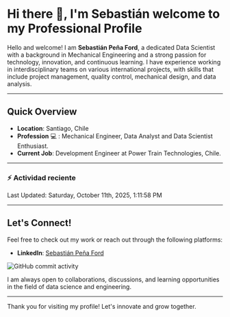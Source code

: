 # Hi there 👋, I'm Sebastián welcome to my Professional Profile

Hello and welcome! I am **Sebastián Peña Ford**, a dedicated Data Scientist with a background in Mechanical Engineering and a strong passion for technology, innovation, and continuous learning. I have experience working in interdisciplinary teams on various international projects, with skills that include project management, quality control, mechanical design, and data analysis.

---

## Quick Overview

- **Location**: Santiago, Chile
- **Profession** :computer: : Mechanical Engineer, Data Analyst and Data Scientist Enthusiast.
- **Current Job**: Development Engineer at Power Train Technologies, Chile.

---

### :zap: Actividad reciente
<!--RECENT_ACTIVITY:start-->
<!--RECENT_ACTIVITY:end-->
<!--RECENT_ACTIVITY:last_update-->
Last Updated: Saturday, October 11th, 2025, 1:11:58 PM
<!--RECENT_ACTIVITY:last_update_end-->

---

## Let's Connect!

Feel free to check out my work or reach out through the following platforms:

- **LinkedIn**: [Sebastián Peña Ford](https://www.linkedin.com/in/sebastian-pena-ford/)

![GitHub commit activity](https://img.shields.io/github/commit-activity/m/penaford94/penaford94)

I am always open to collaborations, discussions, and learning opportunities in the field of data science and engineering.

---
Thank you for visiting my profile! Let's innovate and grow together.
